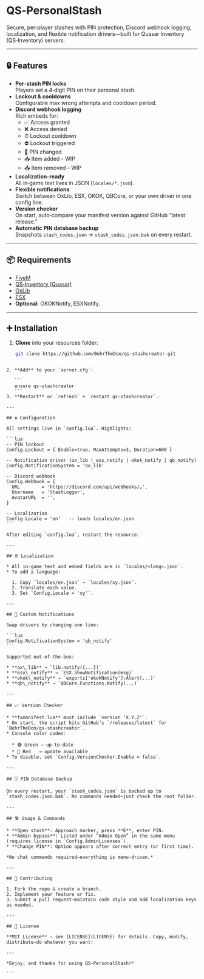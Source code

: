 # QS‑PersonalStash

Secure, per‑player stashes with PIN protection, Discord webhook logging, localization, and flexible notification drivers—built for Quasar Inventory (QS‑Inventory) servers.

---

## 🔒 Features

- **Per‑stash PIN locks**  
  Players set a 4‑digit PIN on their personal stash.  
- **Lockout & cooldowns**  
  Configurable max wrong attempts and cooldown period.  
- **Discord webhook logging**  
  Rich embeds for:  
  - ✅ Access granted  
  - ❌ Access denied  
  - ⏰ Lockout cooldown  
  - ⛔ Lockout triggered  
  - 🔑 PIN changed  
  - 📥 Item added  - WIP
  - 📤 Item removed  - WIP
- **Localization-ready**  
  All in‑game text lives in JSON (`locales/*.json`).  
- **Flexible notifications**  
  Switch between OxLib, ESX, OKOK, QBCore, or your own driver in one config line.  
- **Version checker**  
  On start, auto‑compare your manifest version against GitHub “latest release.”  
- **Automatic PIN database backup**  
  Snapshots `stash_codes.json` → `stash_codes.json.bak` on every restart.

---

## 📦 Requirements

- [FiveM](https://fivem.net/)  
- [QS‑Inventory (Quasar)](https://www.quasar-store.com/scripts/advancedinventory)
- [OxLib](https://github.com/overextended/ox_lib)  
- [ESX](https://github.com/esx-framework/es_extended)  
- **Optional**: OKOKNotify, ESXNotify.

---

## ➕ Installation

1. **Clone** into your resources folder:  
   ```bash
   git clone https://github.com/BehrTheDon/qs-stashcreator.git
````

2. **Add** to your `server.cfg`:

   ```
   ensure qs-stashcreator
   ```
3. **Restart** or `refresh` + `restart qs-stashcreator`.

---

## ⚙️ Configuration

All settings live in `config.lua`. Highlights:

```lua
-- PIN lockout
Config.Lockout = { Enable=true, MaxAttempts=3, Duration=600 }

-- Notification driver (ox_lib | esx_notify | okok_notify | qb_notify)
Config.NotificationSystem = 'ox_lib'

-- Discord webhook
Config.Webhook = {
  URL        = 'https://discord.com/api/webhooks/…',
  Username   = 'StashLogger',
  AvatarURL  = '',
}

-- Localization
Config.Locale = 'en'   -- loads locales/en.json
```

After editing `config.lua`, restart the resource.

---

## 🌐 Localization

* All in‑game text and embed fields are in `locales/<lang>.json`.
* To add a language:

  1. Copy `locales/en.json` → `locales/xy.json`.
  2. Translate each value.
  3. Set `Config.Locale = 'xy'`.

---

## 🔔 Custom Notifications

Swap drivers by changing one line:

```lua
Config.NotificationSystem = 'qb_notify'
```

Supported out‑of‑the‑box:

* **ox\_lib** → `lib.notify({...})`
* **esx\_notify** → `ESX.ShowNotification(msg)`
* **okok\_notify** → `exports['okokNotify']:Alert(...)`
* **qb\_notify** → `QBCore.Functions.Notify(...)`

---

## 📈 Version Checker

* **fxmanifest.lua** must include `version 'X.Y.Z'`.
* On start, the script hits GitHub’s `/releases/latest` for `BehrTheDon/qs-stashcreator`.
* Console color codes:

  * 🟢 Green → up‑to‑date
  * 🔴 Red   → update available
* To disable, set `Config.VersionChecker.Enable = false`.

---

## 🗄️ PIN Database Backup

On every restart, your `stash_codes.json` is backed up to `stash_codes.json.bak`. No commands needed—just check the root folder.

---

## 🛠️ Usage & Commands

* **Open stash**: Approach marker, press **E**, enter PIN.
* **Admin bypass**: Listed under “Admin Open” in the same menu (requires license in `Config.AdminLicenses`).
* **Change PIN**: Option appears after correct entry (or first time).

*No chat commands required—everything is menu‑driven.*

---

## 🤝 Contributing

1. Fork the repo & create a branch.
2. Implement your feature or fix.
3. Submit a pull request—maintain code style and add localization keys as needed.

---

## 📄 License

**MIT License** — see [LICENSE](LICENSE) for details. Copy, modify, distribute—do whatever you want!

---

*Enjoy, and thanks for using QS‑PersonalStash!*

```
